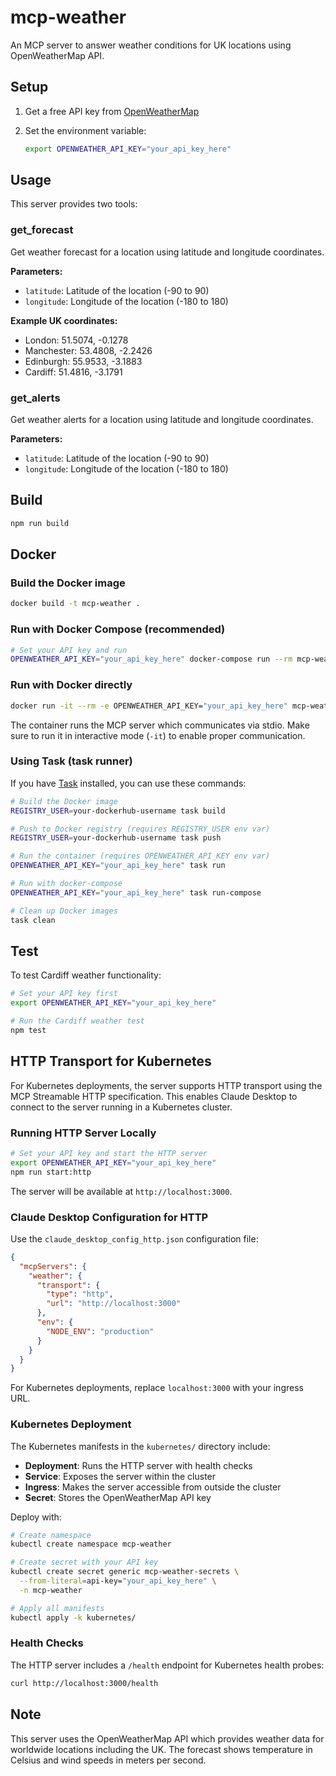 # mcp-weather

An MCP server to answer weather conditions for UK locations using OpenWeatherMap
API.

## Setup

1. Get a free API key from [OpenWeatherMap](https://openweathermap.org/api)
2. Set the environment variable:

   ```bash
   export OPENWEATHER_API_KEY="your_api_key_here"
   ```

## Usage

This server provides two tools:

### get_forecast

Get weather forecast for a location using latitude and longitude coordinates.

**Parameters:**

- `latitude`: Latitude of the location (-90 to 90)
- `longitude`: Longitude of the location (-180 to 180)

**Example UK coordinates:**

- London: 51.5074, -0.1278
- Manchester: 53.4808, -2.2426
- Edinburgh: 55.9533, -3.1883
- Cardiff: 51.4816, -3.1791

### get_alerts

Get weather alerts for a location using latitude and longitude coordinates.

**Parameters:**

- `latitude`: Latitude of the location (-90 to 90)
- `longitude`: Longitude of the location (-180 to 180)

## Build

```bash
npm run build
```

## Docker

### Build the Docker image

```bash
docker build -t mcp-weather .
```

### Run with Docker Compose (recommended)

```bash
# Set your API key and run
OPENWEATHER_API_KEY="your_api_key_here" docker-compose run --rm mcp-weather
```

### Run with Docker directly

```bash
docker run -it --rm -e OPENWEATHER_API_KEY="your_api_key_here" mcp-weather
```

The container runs the MCP server which communicates via stdio. Make sure to run
it in interactive mode (`-it`) to enable proper communication.

### Using Task (task runner)

If you have [Task](https://taskfile.dev/) installed, you can use these commands:

```bash
# Build the Docker image
REGISTRY_USER=your-dockerhub-username task build

# Push to Docker registry (requires REGISTRY_USER env var)
REGISTRY_USER=your-dockerhub-username task push

# Run the container (requires OPENWEATHER_API_KEY env var)
OPENWEATHER_API_KEY="your_api_key_here" task run

# Run with docker-compose
OPENWEATHER_API_KEY="your_api_key_here" task run-compose

# Clean up Docker images
task clean
```

## Test

To test Cardiff weather functionality:

```bash
# Set your API key first
export OPENWEATHER_API_KEY="your_api_key_here"

# Run the Cardiff weather test
npm test
```

## HTTP Transport for Kubernetes

For Kubernetes deployments, the server supports HTTP transport using the MCP Streamable HTTP specification. This enables Claude Desktop to connect to the server running in a Kubernetes cluster.

### Running HTTP Server Locally

```bash
# Set your API key and start the HTTP server
export OPENWEATHER_API_KEY="your_api_key_here"
npm run start:http
```

The server will be available at `http://localhost:3000`.

### Claude Desktop Configuration for HTTP

Use the `claude_desktop_config_http.json` configuration file:

```json
{
  "mcpServers": {
    "weather": {
      "transport": {
        "type": "http",
        "url": "http://localhost:3000"
      },
      "env": {
        "NODE_ENV": "production"
      }
    }
  }
}
```

For Kubernetes deployments, replace `localhost:3000` with your ingress URL.

### Kubernetes Deployment

The Kubernetes manifests in the `kubernetes/` directory include:

- **Deployment**: Runs the HTTP server with health checks
- **Service**: Exposes the server within the cluster
- **Ingress**: Makes the server accessible from outside the cluster
- **Secret**: Stores the OpenWeatherMap API key

Deploy with:

```bash
# Create namespace
kubectl create namespace mcp-weather

# Create secret with your API key
kubectl create secret generic mcp-weather-secrets \
  --from-literal=api-key="your_api_key_here" \
  -n mcp-weather

# Apply all manifests
kubectl apply -k kubernetes/
```

### Health Checks

The HTTP server includes a `/health` endpoint for Kubernetes health probes:

```bash
curl http://localhost:3000/health
```

## Note

This server uses the OpenWeatherMap API which provides weather data for
worldwide locations including the UK. The forecast shows temperature in Celsius
and wind speeds in meters per second.
